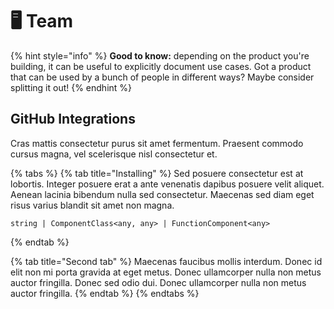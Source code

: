 # 🖥 Team

{% hint style="info" %}
**Good to know:** depending on the product you're building, it can be useful to explicitly document use cases. Got a product that can be used by a bunch of people in different ways? Maybe consider splitting it out!
{% endhint %}

## GitHub Integrations

Cras mattis consectetur purus sit amet fermentum. Praesent commodo cursus magna, vel scelerisque nisl consectetur et.

{% tabs %}
{% tab title="Installing" %}
Sed posuere consectetur est at lobortis. Integer posuere erat a ante venenatis dapibus posuere velit aliquet. Aenean lacinia bibendum nulla sed consectetur. Maecenas sed diam eget risus varius blandit sit amet non magna.

```
string | ComponentClass<any, any> | FunctionComponent<any>
```
{% endtab %}

{% tab title="Second tab" %}
Maecenas faucibus mollis interdum. Donec id elit non mi porta gravida at eget metus. Donec ullamcorper nulla non metus auctor fringilla. Donec sed odio dui. Donec ullamcorper nulla non metus auctor fringilla.
{% endtab %}
{% endtabs %}
